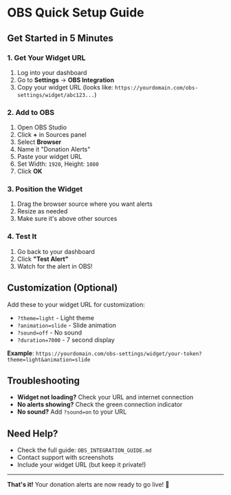 # OBS Quick Setup Guide

## Get Started in 5 Minutes

### 1. Get Your Widget URL
1. Log into your dashboard
2. Go to **Settings** → **OBS Integration**
3. Copy your widget URL (looks like: `https://yourdomain.com/obs-settings/widget/abc123...`)

### 2. Add to OBS
1. Open OBS Studio
2. Click **+** in Sources panel
3. Select **Browser**
4. Name it "Donation Alerts"
5. Paste your widget URL
6. Set Width: `1920`, Height: `1080`
7. Click **OK**

### 3. Position the Widget
1. Drag the browser source where you want alerts
2. Resize as needed
3. Make sure it's above other sources

### 4. Test It
1. Go back to your dashboard
2. Click **"Test Alert"**
3. Watch for the alert in OBS!

## Customization (Optional)

Add these to your widget URL for customization:
- `?theme=light` - Light theme
- `?animation=slide` - Slide animation
- `?sound=off` - No sound
- `?duration=7000` - 7 second display

**Example**: `https://yourdomain.com/obs-settings/widget/your-token?theme=light&animation=slide`

## Troubleshooting

- **Widget not loading?** Check your URL and internet connection
- **No alerts showing?** Check the green connection indicator
- **No sound?** Add `?sound=on` to your URL

## Need Help?

- Check the full guide: `OBS_INTEGRATION_GUIDE.md`
- Contact support with screenshots
- Include your widget URL (but keep it private!)

---

**That's it!** Your donation alerts are now ready to go live! 🎉 